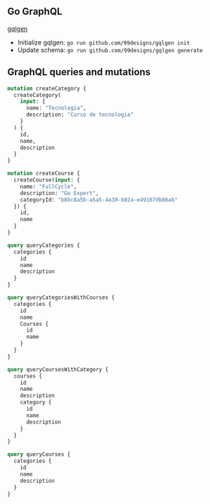 ## Go GraphQL

[gqlgen](https://gqlgen.com)

* Initialize gqlgen: `go run github.com/99designs/gqlgen init`
* Update schema: `go run github.com/99designs/gqlgen generate`


## GraphQL queries and mutations
```graphql
mutation createCategory {
  createCategory(
    input: {
      name: "Tecnologia",
      description: "Curso de tecnologia"
    }
  ) {
    id,
    name,
    description
  }
}

mutation createCourse {
  createCourse(input: {
    name: "FullCycle",
    description: "Go Expert",
    categoryId: "b8bc8a5b-a5a5-4a30-b02a-e49167db86ab"
  }) {
    id,
    name
  }
}

query queryCategories {
  categories {
    id
    name
    description
  }
}

query queryCategoriesWithCourses {
  categories {
    id
    name
    Courses {
      id
      name
    }
  }
}

query queryCoursesWithCategory {
  courses {
    id
    name
    description
    category {
      id
      name
      description
    }
  }
}

query queryCourses {
  categories {
    id
    name
    description
  }
}

```